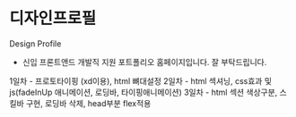 # 디자인프로필
Design Profile

- 신입 프론트앤드 개발직 지원 포트폴리오 홈페이지입니다.
잘 부탁드립니다.

1일차 - 프로토타이핑 (xd이용), html 뼈대설정
2일차 - html 섹셔닝, css효과 및 js(fadeInUp 애니메이션, 로딩바, 타이핑애니메이션)
3일차 - html 섹션 색상구분, 스킬바 구현, 로딩바 삭제, head부분 flex적용
## 
